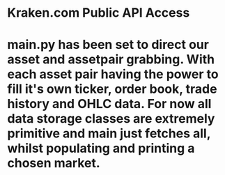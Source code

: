 Kraken.com Public API Access
============================

main.py has been set to direct our asset and assetpair grabbing.  With each asset pair having the power to fill
it's own ticker, order book, trade history and OHLC data.  For now all data storage classes are extremely primitive and main just fetches all, whilst populating and printing a chosen market.
=============================